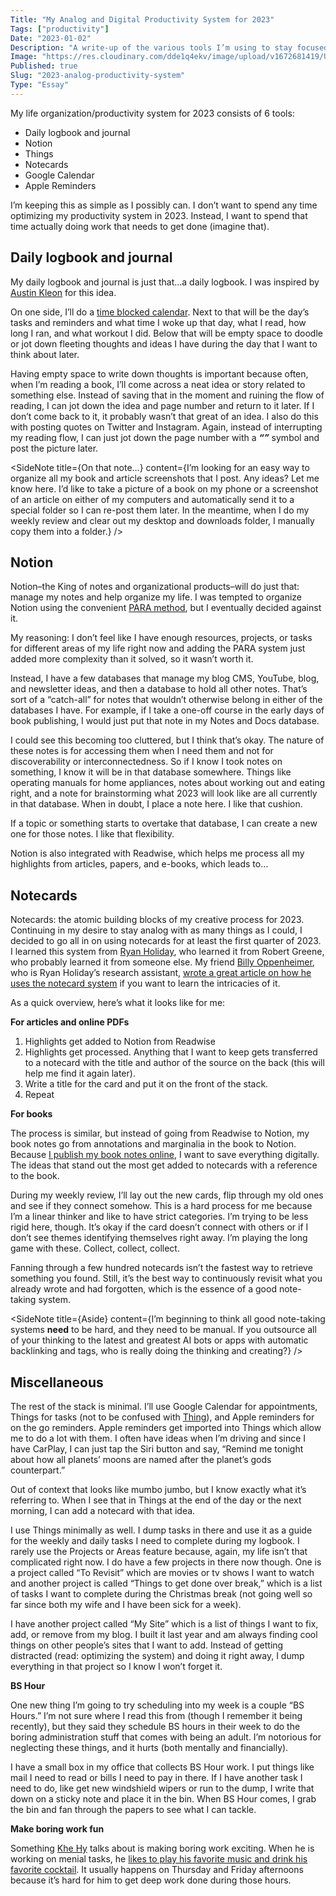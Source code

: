 ```yaml
---
Title: "My Analog and Digital Productivity System for 2023"
Tags: ["productivity"]
Date: "2023-01-02"
Description: "A write-up of the various tools I’m using to stay focused and work on things that matter this year."
Image: "https://res.cloudinary.com/dde1q4ekv/image/upload/v1672681419/Untitled-1_d57pku.png"
Published: true
Slug: "2023-analog-productivity-system"
Type: "Essay"
---
```

My life organization/productivity system for 2023 consists of 6 tools:

- Daily logbook and journal
- Notion
- Things
- Notecards
- Google Calendar
- Apple Reminders

I’m keeping this as simple as I possibly can. I don’t want to spend any time optimizing my productivity system in 2023. Instead, I want to spend that time actually doing work that needs to get done (imagine that).

## **Daily logbook and journal**

My daily logbook and journal is just that…a daily logbook. I was inspired by [Austin Kleon](https://austinkleon.com/2010/01/31/logbook/) for this idea.

On one side, I’ll do a [time blocked calendar](https://medium.com/rohdesign/the-daily-plan-bar-357972361096). Next to that will be the day’s tasks and reminders and what time I woke up that day, what I read, how long I ran, and what workout I did. Below that will be empty space to doodle or jot down fleeting thoughts and ideas I have during the day that I want to think about later.

Having empty space to write down thoughts is important because often, when I’m reading a book, I’ll come across a neat idea or story related to something else. Instead of saving that in the moment and ruining the flow of reading, I can jot down the idea and page number and return to it later. If I don’t come back to it, it probably wasn’t that great of an idea. I also do this with posting quotes on Twitter and Instagram. Again, instead of interrupting my reading flow, I can just jot down the page number with a ***“”*** symbol and post the picture later.

<SideNote title={On that note…} content={I’m looking for an easy way to organize all my book and article screenshots that I post. Any ideas? Let me know here. I’d like to take a picture of a book on my phone or a screenshot of an article on either of my computers and automatically send it to a special folder so I can re-post them later. In the meantime, when I do my weekly review and clear out my desktop and downloads folder, I manually copy them into a folder.} /> 

## **Notion**

Notion–the King of notes and organizational products–will do just that: manage my notes and help organize my life. I was tempted to organize Notion using the convenient [PARA method](https://fortelabs.com/blog/para/), but I eventually decided against it.

My reasoning: I don’t feel like I have enough resources, projects, or tasks for different areas of my life right now and adding the PARA system just added more complexity than it solved, so it wasn’t worth it.

Instead, I have a few databases that manage my blog CMS, YouTube, blog, and newsletter ideas, and then a database to hold all other notes. That’s sort of a “catch-all” for notes that wouldn’t otherwise belong in either of the databases I have. For example, if I take a one-off course in the early days of book publishing, I would just put that note in my Notes and Docs database.

I could see this becoming too cluttered, but I think that’s okay. The nature of these notes is for accessing them when I need them and not for discoverability or interconnectedness. So if I know I took notes on something, I know it will be in that database somewhere. Things like operating manuals for home appliances, notes about working out and eating right, and a note for brainstorming what 2023 will look like are all currently in that database. When in doubt, I place a note here. I like that cushion.

If a topic or something starts to overtake that database, I can create a new one for those notes. I like that flexibility.

Notion is also integrated with Readwise, which helps me process all my highlights from articles, papers, and e-books, which leads to…

## **Notecards**

Notecards: the atomic building blocks of my creative process for 2023. Continuing in my desire to stay analog with as many things as I could, I decided to go all in on using notecards for at least the first quarter of 2023. I learned this system from [Ryan Holiday](https://ryanholiday.net/the-notecard-system-the-key-for-remembering-organizing-and-using-everything-you-read/), who learned it from Robert Greene, who probably learned it from someone else. My friend [Billy Oppenheimer](https://twitter.com/bpoppenheimer), who is Ryan Holiday’s research assistant, [wrote a great article on how he uses the notecard system](https://billyoppenheimer.com/notecard-system/) if you want to learn the intricacies of it.

As a quick overview, here’s what it looks like for me:

**For articles and online PDFs**

1. Highlights get added to Notion from Readwise
2. Highlights get processed. Anything that I want to keep gets transferred to a notecard with the title and author of the source on the back (this will help me find it again later).
3. Write a title for the card and put it on the front of the stack.
4. Repeat

**For books**

The process is similar, but instead of going from Readwise to Notion, my book notes go from annotations and marginalia in the book to Notion. Because [I publish my book notes online](https://www.dltn.io/notes), I want to save everything digitally. The ideas that stand out the most get added to notecards with a reference to the book.

During my weekly review, I’ll lay out the new cards, flip through my old ones and see if they connect somehow. This is a hard process for me because I’m a linear thinker and like to have strict categories. I’m trying to be less rigid here, though. It’s okay if the card doesn’t connect with others or if I don’t see themes identifying themselves right away. I’m playing the long game with these. Collect, collect, collect.

Fanning through a few hundred notecards isn’t the fastest way to retrieve something you found. Still, it’s the best way to continuously revisit what you already wrote and had forgotten, which is the essence of a good note-taking system.

<SideNote title={Aside} content={I’m beginning to think all good note-taking systems **need** to be hard, and they need to be manual. If you outsource all of your thinking to the latest and greatest AI bots or apps with automatic backlinking and tags, who is really doing the thinking and creating?} /> 

## **Miscellaneous**

The rest of the stack is minimal. I’ll use Google Calendar for appointments, Things for tasks (not to be confused with [Thing](https://addamsfamily.fandom.com/wiki/Thing)), and Apple reminders for on the go reminders. Apple reminders get imported into Things which allow me to do a lot with them. I often have ideas when I’m driving and since I have CarPlay, I can just tap the Siri button and say, “Remind me tonight about how all planets’ moons are named after the planet’s gods counterpart.”

Out of context that looks like mumbo jumbo, but I know exactly what it’s referring to. When I see that in Things at the end of the day or the next morning, I can add a notecard with that idea.

I use Things minimally as well. I dump tasks in there and use it as a guide for the weekly and daily tasks I need to complete during my logbook. I rarely use the Projects or Areas feature because, again, my life isn’t that complicated right now. I do have a few projects in there now though. One is a project called “To Revisit” which are movies or tv shows I want to watch and another project is called “Things to get done over break,” which is a list of tasks I want to complete during the Christmas break (not going well so far since both my wife and I have been sick for a week).

I have another project called “My Site” which is a list of things I want to fix, add, or remove from my blog. I built it last year and am always finding cool things on other people’s sites that I want to add. Instead of getting distracted (read: optimizing the system) and doing it right away, I dump everything in that project so I know I won’t forget it.

**BS Hour**

One new thing I’m going to try scheduling into my week is a couple “BS Hours.” I’m not sure where I read this from (though I remember it being recently), but they said they schedule BS hours in their week to do the boring administration stuff that comes with being an adult. I’m notorious for neglecting these things, and it hurts (both mentally and financially).

I have a small box in my office that collects BS Hour work. I put things like mail I need to read or bills I need to pay in there. If I have another task I need to do, like get new windshield wipers or run to the dump, I write that down on a sticky note and place it in the bin. When BS Hour comes, I grab the bin and fan through the papers to see what I can tackle.

**Make boring work fun**

Something [Khe Hy](https://twitter.com/khemaridh) talks about is making boring work exciting. When he is working on menial tasks, he [likes to play his favorite music and drink his favorite cocktail](https://twitter.com/jspector/status/1607884208642592768?s=20&t=V8c28815Ll2Td_ZzdOaHCQ). It usually happens on Thursday and Friday afternoons because it’s hard for him to get deep work done during those hours.